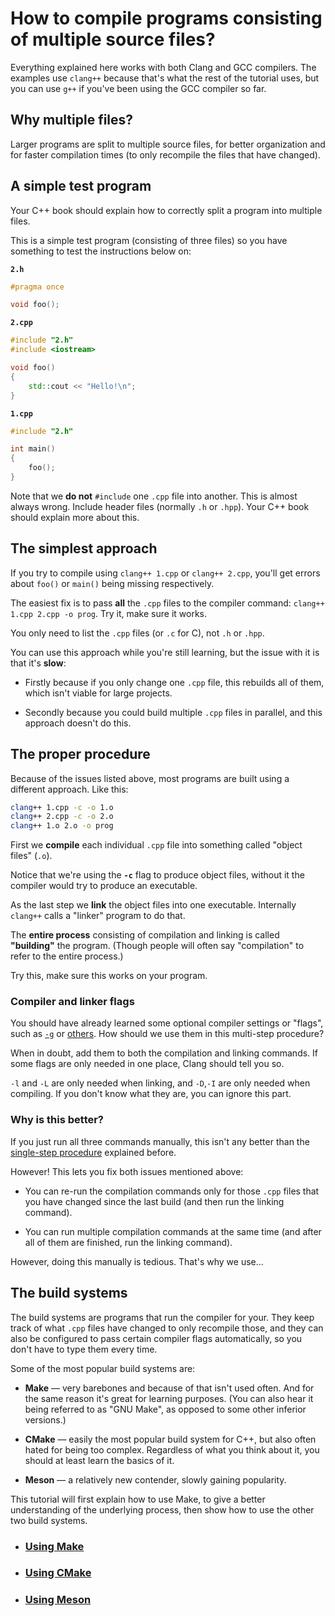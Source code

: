 # How to compile programs consisting of multiple source files?

Everything explained here works with both Clang and GCC compilers. The examples use `clang++` because that's what the rest of the tutorial uses, but you can use `g++` if you've been using the GCC compiler so far.

## Why multiple files?

Larger programs are split to multiple source files, for better organization and for faster compilation times (to only recompile the files that have changed).

## A simple test program

Your C++ book should explain how to correctly split a program into multiple files.

This is a simple test program (consisting of three files) so you have something to test the instructions below on:

**`2.h`**
```cpp
#pragma once

void foo();
```
**`2.cpp`**
```cpp
#include "2.h"
#include <iostream>

void foo()
{
    std::cout << "Hello!\n";
}
```
**`1.cpp`**
```cpp
#include "2.h"

int main()
{
    foo();
}
```

Note that we **do not** `#include` one `.cpp` file into another. This is almost always wrong. Include header files (normally `.h` or `.hpp`). Your C++ book should explain more about this.

## The simplest approach

If you try to compile using `clang++ 1.cpp` or `clang++ 2.cpp`, you'll get errors about `foo()` or `main()` being missing respectively.

The easiest fix is to pass **all** the `.cpp` files to the compiler command: `clang++ 1.cpp 2.cpp -o prog`. Try it, make sure it works.

You only need to list the `.cpp` files (or `.c` for C), not `.h` or `.hpp`.

You can use this approach while you're still learning, but the issue with it is that it's **slow**:

* Firstly because if you only change one `.cpp` file, this rebuilds all of them, which isn't viable for large projects.

* Secondly because you could build multiple `.cpp` files in parallel, and this approach doesn't do this.

## The proper procedure

Because of the issues listed above, most programs are built using a different approach. Like this:

```sh
clang++ 1.cpp -c -o 1.o
clang++ 2.cpp -c -o 2.o
clang++ 1.o 2.o -o prog
```
First we **compile** each individual `.cpp` file into something called "object files" (`.o`).

Notice that we're using the **`-c`** flag to produce object files, without it the compiler would try to produce an executable.

As the last step we **link** the object files into one executable. Internally `clang++` calls a "linker" program to do that.

The **entire process** consisting of compilation and linking is called **"building"** the program. (Though people will often say "compilation" to refer to the entire process.)

Try this, make sure this works on your program.

### Compiler and linker flags

You should have already learned some optional compiler settings or "flags", such as [`-g`](/articles/debugging_in_terminal.md) or [others](/articles/recommended_compiler_flags.md). How should we use them in this multi-step procedure?

When in doubt, add them to both the compilation and linking commands. If some flags are only needed in one place, Clang should tell you so.

`-l` and `-L` are only needed when linking, and `-D`,`-I` are only needed when compiling. If you don't know what they are, you can ignore this part.

### Why is this better?

If you just run all three commands manually, this isn't any better than the [single-step procedure](#the-simplest-approach) explained before.

However! This lets you fix both issues mentioned above:

* You can re-run the compilation commands only for those `.cpp` files that you have changed since the last build (and then run the linking command).

* You can run multiple compilation commands at the same time (and after all of them are finished, run the linking command).

However, doing this manually is tedious. That's why we use...

## The build systems

The build systems are programs that run the compiler for your. They keep track of what `.cpp` files have changed to only recompile those, and they can also be configured to pass certain compiler flags automatically, so you don't have to type them every time.

Some of the most popular build systems are:

* **Make** — very barebones and because of that isn't used often. And for the same reason it's great for learning purposes. (You can also hear it being referred to as "GNU Make", as opposed to some other inferior versions.)

* **CMake** — easily the most popular build system for C++, but also often hated for being too complex. Regardless of what you think about it, you should at least learn the basics of it.

* **Meson** — a relatively new contender, slowly gaining popularity.

This tutorial will first explain how to use Make, to give a better understanding of the underlying process, then show how to use the other two build systems.

* ### [Using Make](/articles/build_system_make.md)
* ### [Using CMake](TODO_cmake)
* ### [Using Meson](TODO_meson)
